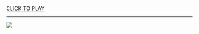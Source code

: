 
<a href="https://premium76.site?title=dumb_ways_to_die_unblocked_games&ref=13M">CLICK TO PLAY</a></h3>
<hr>

<a href="https://premium76.site?title=dumb_ways_to_die_unblocked_games&ref=13M"><img src="https://clearcache.store/games.png"></a>


